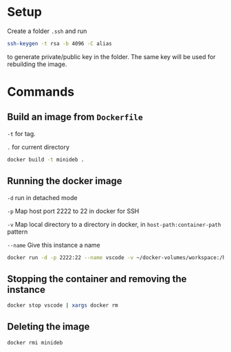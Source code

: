 # Setup

Create a folder `.ssh` and run

```sh
ssh-keygen -t rsa -b 4096 -C alias
```

to generate private/public key in the folder. The same key will be used for rebuilding the image.

# Commands

## Build an image from `Dockerfile`

`-t` for tag.

`.` for current directory

```sh
docker build -t minideb .
```

## Running the docker image

`-d` run in detached mode

`-p` Map host port 2222 to 22 in docker for SSH

`-v` Map local directory to a directory in docker, in `host-path:container-path` pattern

`--name` Give this instance a name

```sh
docker run -d -p 2222:22 --name vscode -v ~/docker-volumes/workspace:/home/dev/workspace minideb
```

## Stopping the container and removing the instance
```sh
docker stop vscode | xargs docker rm
```

## Deleting the image
```sh
docker rmi minideb
```
